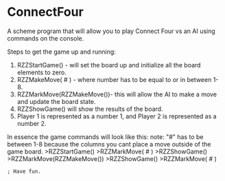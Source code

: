 # ConnectFour
A scheme program that will allow you to play Connect Four vs an AI using commands on the console.

Steps to get the game up and running:
  1. RZZStartGame() - will set the board up and initialize all the board elements to zero.
  2. RZZMakeMove( # ) - where number has to be  equal to or in between 1-8.
  3. RZZMarkMove(RZZMakeMove())- this will allow the AI to make a move and update the board state.
  4. RZZShowGame() will show the results of the board.
  5. Player 1 is represented as a number 1, and Player 2 is represented as a number 2.

In essence the game commands will look like this:
note: "#" has to be between 1-8 because the columns you cant place a move outside of the game board.
    >RZZStartGame()
    >RZZMarkMove( # )
    >RZZShowGame()
    >RZZMarkMove(RZZMakeMove())
    >RZZShowGame()
    >RZZMarkMove( # )
    
    
    
    ; Have fun.
